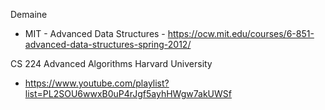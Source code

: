 
Demaine
- MIT - Advanced Data Structures - https://ocw.mit.edu/courses/6-851-advanced-data-structures-spring-2012/

CS 224 Advanced Algorithms Harvard University
- https://www.youtube.com/playlist?list=PL2SOU6wwxB0uP4rJgf5ayhHWgw7akUWSf


